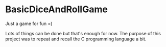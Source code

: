 # BasicDiceAndRollGame
Just a game for fun =)


Lots of things can be done but that's enough for now. 
The purpose of this project was to repeat and recall the C programming language a bit.

